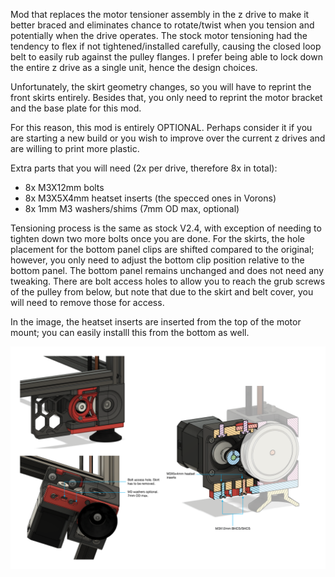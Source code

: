 Mod that replaces the motor tensioner assembly in the z drive to make it better braced and eliminates chance to rotate/twist when you tension and potentially when the drive operates. The stock motor tensioning had the tendency to flex if not tightened/installed carefully, causing the closed loop belt to easily rub against the pulley flanges. I prefer being able to lock down the entire z drive as a single unit, hence the design choices.

Unfortunately, the skirt geometry changes, so you will have to reprint the front skirts entirely. Besides that, you only need to reprint the motor bracket and the base plate for this mod.

For this reason, this mod is entirely OPTIONAL. Perhaps consider it if you are starting a new build or you wish to improve over the current z drives and are willing to print more plastic.

Extra parts that you will need (2x per drive, therefore 8x in total):

- 8x M3X12mm bolts
- 8x M3X5X4mm heatset inserts (the specced ones in Vorons)
- 8x 1mm M3 washers/shims (7mm OD max, optional)

Tensioning process is the same as stock V2.4, with exception of needing to tighten down two more bolts once you are done. For the skirts, the hole placement for the bottom panel clips are shifted compared to the original; however, you only need to adjust the bottom clip position relative to the bottom panel. The bottom panel remains unchanged and does not need any tweaking. There are bolt access holes to allow you to reach the grub screws of the pulley from below, but note that due to the skirt and belt cover, you will need to remove those for access.

In the image, the heatset inserts are inserted from the top of the motor mount; you can easily installl this from the bottom as well.

![Installation_Guide](./z_drive_mod.png)
